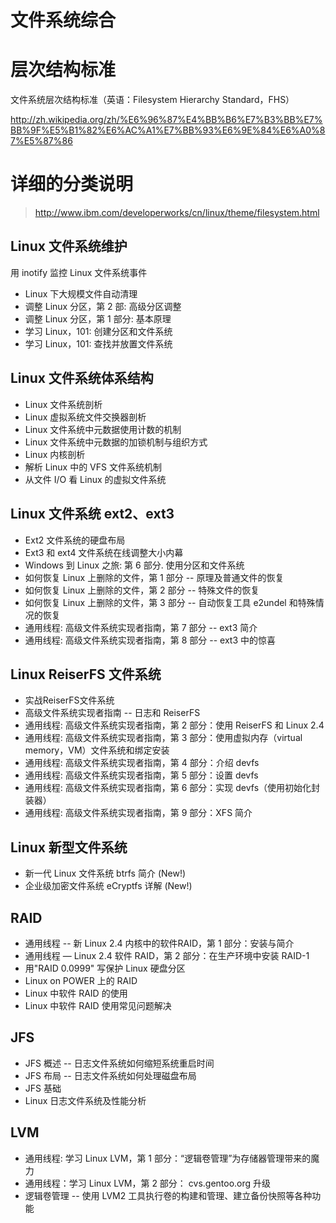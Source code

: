 # 文件系统综合

# 层次结构标准

文件系统层次结构标准（英语：Filesystem Hierarchy Standard，FHS）

http://zh.wikipedia.org/zh/%E6%96%87%E4%BB%B6%E7%B3%BB%E7%BB%9F%E5%B1%82%E6%AC%A1%E7%BB%93%E6%9E%84%E6%A0%87%E5%87%86

# 详细的分类说明

> http://www.ibm.com/developerworks/cn/linux/theme/filesystem.html

## Linux 文件系统维护
用 inotify 监控 Linux 文件系统事件
* Linux 下大规模文件自动清理
* 调整 Linux 分区，第 2 部: 高级分区调整
* 调整 Linux 分区，第 1 部分: 基本原理
* 学习 Linux，101: 创建分区和文件系统
* 学习 Linux，101: 查找并放置文件系统

## Linux 文件系统体系结构
* Linux 文件系统剖析
* Linux 虚拟系统文件交换器剖析
* Linux 文件系统中元数据使用计数的机制
* Linux 文件系统中元数据的加锁机制与组织方式
* Linux 内核剖析
* 解析 Linux 中的 VFS 文件系统机制
* 从文件 I/O 看 Linux 的虚拟文件系统

## Linux 文件系统 ext2、ext3
* Ext2 文件系统的硬盘布局
* Ext3 和 ext4 文件系统在线调整大小内幕
* Windows 到 Linux 之旅: 第 6 部分. 使用分区和文件系统
* 如何恢复 Linux 上删除的文件，第 1 部分 -- 原理及普通文件的恢复
* 如何恢复 Linux 上删除的文件，第 2 部分 -- 特殊文件的恢复
* 如何恢复 Linux 上删除的文件，第 3 部分 -- 自动恢复工具 e2undel 和特殊情况的恢复
* 通用线程: 高级文件系统实现者指南，第 7 部分 -- ext3 简介
* 通用线程: 高级文件系统实现者指南，第 8 部分 -- ext3 中的惊喜

## Linux ReiserFS 文件系统
* 实战ReiserFS文件系统
* 高级文件系统实现者指南 -- 日志和 ReiserFS
* 通用线程: 高级文件系统实现者指南，第 2 部分：使用 ReiserFS 和 Linux 2.4
* 通用线程: 高级文件系统实现者指南，第 3 部分：使用虚拟内存（virtual memory，VM）文件系统和绑定安装
* 通用线程: 高级文件系统实现者指南，第 4 部分：介绍 devfs
* 通用线程: 高级文件系统实现者指南，第 5 部分：设置 devfs
* 通用线程: 高级文件系统实现者指南，第 6 部分：实现 devfs（使用初始化封装器）
* 通用线程: 高级文件系统实现者指南，第 9 部分：XFS 简介

## Linux 新型文件系统
* 新一代 Linux 文件系统 btrfs 简介 (New!)
* 企业级加密文件系统 eCryptfs 详解 (New!)

## RAID
* 通用线程 -- 新 Linux 2.4 内核中的软件RAID，第 1 部分：安装与简介
* 通用线程 ― Linux 2.4 软件 RAID，第 2 部分：在生产环境中安装 RAID-1
* 用"RAID 0.0999" 写保护 Linux 硬盘分区
* Linux on POWER 上的 RAID
* Linux 中软件 RAID 的使用
* Linux 中软件 RAID 使用常见问题解决

## JFS
* JFS 概述 -- 日志文件系统如何缩短系统重启时间
* JFS 布局 -- 日志文件系统如何处理磁盘布局
* JFS 基础
* Linux 日志文件系统及性能分析

## LVM
* 通用线程: 学习 Linux LVM，第 1 部分：“逻辑卷管理”为存储器管理带来的魔力
* 通用线程：学习 Linux LVM，第 2 部分： cvs.gentoo.org 升级
* 逻辑卷管理 -- 使用 LVM2 工具执行卷的构建和管理、建立备份快照等各种功能